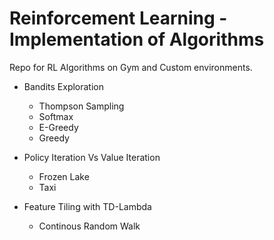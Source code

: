 # Reinforcement Learning - Implementation of Algorithms
Repo for RL Algorithms on Gym and Custom environments.

* Bandits Exploration
    * Thompson Sampling
    * Softmax
    * E-Greedy
    * Greedy

* Policy Iteration Vs Value Iteration
    * Frozen Lake
    * Taxi

* Feature Tiling with TD-Lambda
    * Continous Random Walk

    
    
